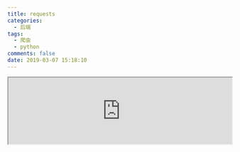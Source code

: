 ```yaml
---
title: requests
categories:
  - 后端
tags:
  - 爬虫
  - python
comments: false
date: 2019-03-07 15:18:10
---
```

<iframe src="https://nbviewer.jupyter.org/github/aikeProject/Python3NoteBooks/blob/master/requests.ipynb" width="100%" height="auto"></iframe>
